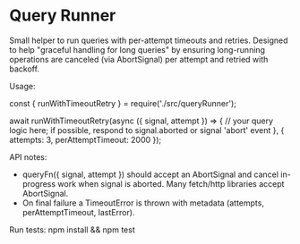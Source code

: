 # Query Runner

Small helper to run queries with per-attempt timeouts and retries. Designed to help "graceful handling for long queries" by ensuring long-running operations are canceled (via AbortSignal) per attempt and retried with backoff.

Usage:

const { runWithTimeoutRetry } = require('./src/queryRunner');

await runWithTimeoutRetry(async ({ signal, attempt }) => {
  // your query logic here; if possible, respond to signal.aborted or signal 'abort' event
}, { attempts: 3, perAttemptTimeout: 2000 });

API notes:
- queryFn({ signal, attempt }) should accept an AbortSignal and cancel in-progress work when signal is aborted. Many fetch/http libraries accept AbortSignal.
- On final failure a TimeoutError is thrown with metadata (attempts, perAttemptTimeout, lastError).

Run tests: npm install && npm test
